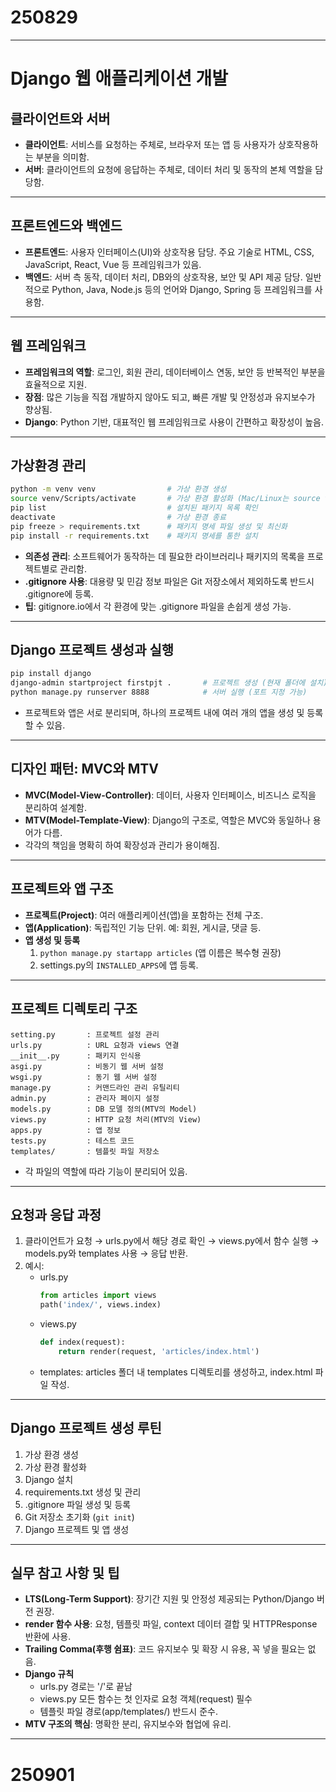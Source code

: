 # 250829

***

# Django 웹 애플리케이션 개발

## 클라이언트와 서버

- **클라이언트**: 서비스를 요청하는 주체로, 브라우저 또는 앱 등 사용자가 상호작용하는 부분을 의미함.
- **서버**: 클라이언트의 요청에 응답하는 주체로, 데이터 처리 및 동작의 본체 역할을 담당함.

***

## 프론트엔드와 백엔드

- **프론트엔드**: 사용자 인터페이스(UI)와 상호작용 담당. 주요 기술로 HTML, CSS, JavaScript, React, Vue 등 프레임워크가 있음.
- **백엔드**: 서버 측 동작, 데이터 처리, DB와의 상호작용, 보안 및 API 제공 담당. 일반적으로 Python, Java, Node.js 등의 언어와 Django, Spring 등 프레임워크를 사용함.

***

## 웹 프레임워크

- **프레임워크의 역할**: 로그인, 회원 관리, 데이터베이스 연동, 보안 등 반복적인 부분을 효율적으로 지원.
- **장점**: 많은 기능을 직접 개발하지 않아도 되고, 빠른 개발 및 안정성과 유지보수가 향상됨.
- **Django**: Python 기반, 대표적인 웹 프레임워크로 사용이 간편하고 확장성이 높음.

***

## 가상환경 관리

```bash
python -m venv venv                # 가상 환경 생성
source venv/Scripts/activate       # 가상 환경 활성화 (Mac/Linux는 source venv/bin/activate)
pip list                           # 설치된 패키지 목록 확인
deactivate                         # 가상 환경 종료
pip freeze > requirements.txt      # 패키지 명세 파일 생성 및 최신화
pip install -r requirements.txt    # 패키지 명세를 통한 설치
```
- **의존성 관리**: 소프트웨어가 동작하는 데 필요한 라이브러리나 패키지의 목록을 프로젝트별로 관리함.
- **.gitignore 사용**: 대용량 및 민감 정보 파일은 Git 저장소에서 제외하도록 반드시 .gitignore에 등록.
- **팁**: gitignore.io에서 각 환경에 맞는 .gitignore 파일을 손쉽게 생성 가능.

***

## Django 프로젝트 생성과 실행

```bash
pip install django
django-admin startproject firstpjt .       # 프로젝트 생성 (현재 폴더에 설치)
python manage.py runserver 8888            # 서버 실행 (포트 지정 가능)
```
- 프로젝트와 앱은 서로 분리되며, 하나의 프로젝트 내에 여러 개의 앱을 생성 및 등록할 수 있음.

***

## 디자인 패턴: MVC와 MTV

- **MVC(Model-View-Controller)**: 데이터, 사용자 인터페이스, 비즈니스 로직을 분리하여 설계함.
- **MTV(Model-Template-View)**: Django의 구조로, 역할은 MVC와 동일하나 용어가 다름.
- 각각의 책임을 명확히 하여 확장성과 관리가 용이해짐.

***

## 프로젝트와 앱 구조

- **프로젝트(Project)**: 여러 애플리케이션(앱)을 포함하는 전체 구조.
- **앱(Application)**: 독립적인 기능 단위. 예: 회원, 게시글, 댓글 등.
- **앱 생성 및 등록**
  1. `python manage.py startapp articles` (앱 이름은 복수형 권장)
  2. settings.py의 `INSTALLED_APPS`에 앱 등록.

***

## 프로젝트 디렉토리 구조

```text
setting.py       : 프로젝트 설정 관리
urls.py          : URL 요청과 views 연결
__init__.py      : 패키지 인식용
asgi.py          : 비동기 웹 서버 설정
wsgi.py          : 동기 웹 서버 설정
manage.py        : 커맨드라인 관리 유틸리티
admin.py         : 관리자 페이지 설정
models.py        : DB 모델 정의(MTV의 Model)
views.py         : HTTP 요청 처리(MTV의 View)
apps.py          : 앱 정보
tests.py         : 테스트 코드
templates/       : 템플릿 파일 저장소
```
- 각 파일의 역할에 따라 기능이 분리되어 있음.

***

## 요청과 응답 과정

1. 클라이언트가 요청 → urls.py에서 해당 경로 확인 → views.py에서 함수 실행 → models.py와 templates 사용 → 응답 반환.
2. 예시:
   - urls.py
     ```python
     from articles import views
     path('index/', views.index)
     ```
   - views.py
     ```python
     def index(request):
         return render(request, 'articles/index.html')
     ```
   - templates: articles 폴더 내 templates 디렉토리를 생성하고, index.html 파일 작성.

***

## Django 프로젝트 생성 루틴

1. 가상 환경 생성
2. 가상 환경 활성화
3. Django 설치
4. requirements.txt 생성 및 관리
5. .gitignore 파일 생성 및 등록
6. Git 저장소 초기화 (`git init`)
7. Django 프로젝트 및 앱 생성

***

## 실무 참고 사항 및 팁

- **LTS(Long-Term Support)**: 장기간 지원 및 안정성 제공되는 Python/Django 버전 권장.
- **render 함수 사용**: 요청, 템플릿 파일, context 데이터 결합 및 HTTPResponse 반환에 사용.
- **Trailing Comma(후행 쉼표)**: 코드 유지보수 및 확장 시 유용, 꼭 넣을 필요는 없음.
- **Django 규칙**
  - urls.py 경로는 '/'로 끝남
  - views.py 모든 함수는 첫 인자로 요청 객체(request) 필수
  - 템플릿 파일 경로(app/templates/) 반드시 준수.
- **MTV 구조의 핵심**: 명확한 분리, 유지보수와 협업에 유리.

***

# 250901 

